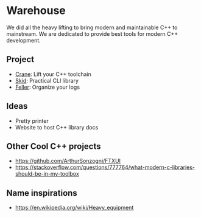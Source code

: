 # Warehouse

We did all the heavy lifting to bring modern and maintainable C++ to mainstream.
We are dedicated to provide best tools for modern C++ development.

## Project
- [Crane](): Lift your C++ toolchain
- [Skid](): Practical CLI library
- [Feller](): Organize your logs

## Ideas
- Pretty printer
- Website to host C++ library docs

## Other Cool C++ projects
- https://github.com/ArthurSonzogni/FTXUI
- https://stackoverflow.com/questions/777764/what-modern-c-libraries-should-be-in-my-toolbox


## Name inspirations
- https://en.wikipedia.org/wiki/Heavy_equipment

